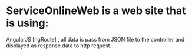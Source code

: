 # ServiceOnlineWeb is a web site that is using:
AngularJS [ngRoute] , all data is pass from JSON file to the controller and displayed as response.data to http request.
